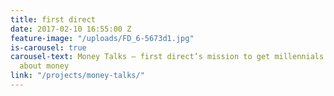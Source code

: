 ```yaml
---
title: first direct
date: 2017-02-10 16:55:00 Z
feature-image: "/uploads/FD_6-5673d1.jpg"
is-carousel: true
carousel-text: Money Talks – first direct’s mission to get millennials opening up
  about money
link: "/projects/money-talks/"
---
```


